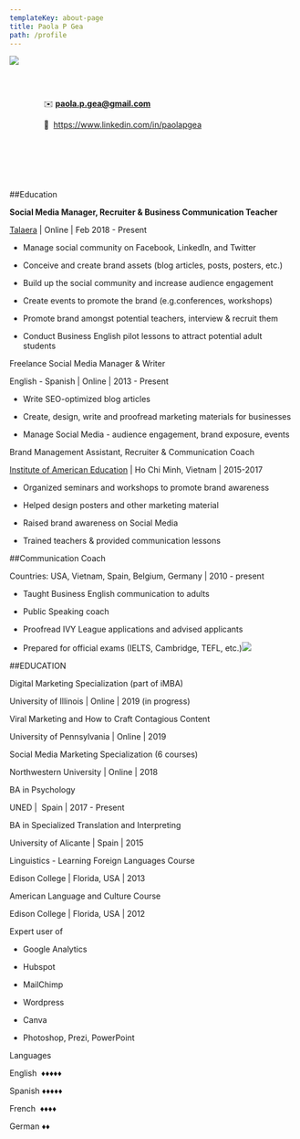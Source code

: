 ```yaml
---
templateKey: about-page
title: Paola P Gea
path: /profile
---
```


<img src="/img/Paoprofilepic.png" style="float: left; margin: 0px 15px 15px 0px; max-width:100%; height: auto;"/>
<div style="padding: 60px">

✉️   **paola.p.gea@gmail.com**

🔗   <https://www.linkedin.com/in/paolapgea>

</div>

<br style="clear:both" />


##Education

**Social Media Manager, Recruiter & Business Communication Teacher**

[Talaera](https://talaera.com) | Online | Feb 2018 - Present

+ Manage social community on Facebook, LinkedIn, and Twitter

+ Conceive and create brand assets (blog articles, posts, posters, etc.)

+ Build up the social community and increase audience engagement

+ Create events to promote the brand (e.g.conferences, workshops)

+ Promote brand amongst potential teachers, interview & recruit them

+ Conduct Business English pilot lessons to attract potential adult students​​​​​​​

Freelance Social Media Manager & Writer

English - Spanish | Online | 2013 - Present

+ Write SEO-optimized blog articles

+ Create, design, write and proofread marketing materials for businesses

+ Manage Social Media - audience engagement, brand exposure, events

Brand Management Assistant, Recruiter & Communication Coach

[Institute of American Education](https://iae.edu.vn/) | Ho Chi Minh, Vietnam | 2015-2017

+ Organized seminars and workshops to promote brand awareness

+ Helped design posters and other marketing material

+ Raised brand awareness on Social Media

+ Trained teachers & provided communication lessons

##Communication Coach

Countries: USA, Vietnam, Spain, Belgium, Germany | 2010 - present

+ Taught Business English communication to adults

+ Public Speaking coach

+ Proofread IVY League applications and advised applicants

+ Prepared for official exams (IELTS, Cambridge, TEFL, etc.)![](https://lh5.googleusercontent.com/yIwvBORrKfmHzgwnctgVPfwEeL63JH7-xBi9muD5yYYSr-JucY1AQ165_aQIvcOhm8yRKneA3pC98vln_zwGZyyTlXVcMxFETuyUturinPYMIQ0210zelBAr608Zbe6Vyd0iK-WU)

##EDUCATION

Digital Marketing Specialization (part of iMBA)  

University of Illinois | Online | 2019 (in progress)

Viral Marketing and How to Craft Contagious Content

University of Pennsylvania | Online | 2019

Social Media Marketing Specialization (6 courses)

Northwestern University | Online | 2018

BA in Psychology

UNED |  Spain | 2017 - Present

BA in Specialized Translation and Interpreting

University of Alicante | Spain | 2015

Linguistics - Learning Foreign Languages Course

Edison College | Florida, USA | 2013

American Language and Culture Course

Edison College | Florida, USA | 2012

Expert user of

+ Google Analytics

+ Hubspot

+ MailChimp

+ Wordpress

+ Canva

+ Photoshop, Prezi, PowerPoint

Languages

English  ♦︎♦︎♦︎♦︎♦︎

Spanish ♦︎♦︎♦︎♦︎♦︎

French  ♦︎♦︎♦︎♦︎

German ♦︎♦︎
